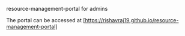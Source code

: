 resource-management-portal for admins

The portal can be accessed at [https://rishavraj19.github.io/resource-management-portal]
